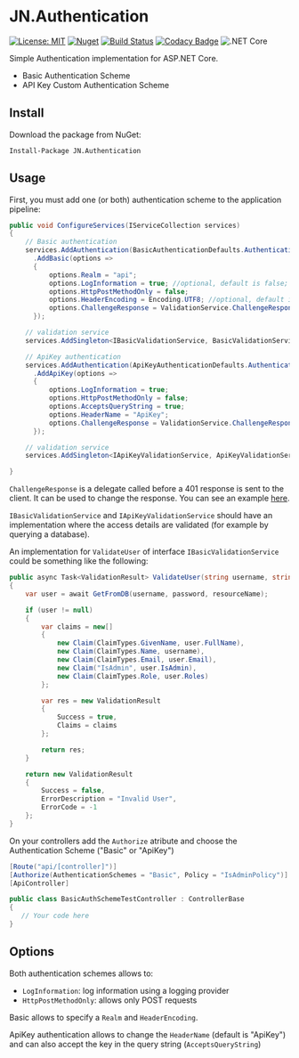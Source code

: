 # JN.Authentication

[![License: MIT](https://img.shields.io/badge/License-MIT-yellow.svg)](https://opensource.org/licenses/MIT) [![Nuget](https://img.shields.io/nuget/v/JN.Authentication)](https://www.nuget.org/packages/JN.Authentication/) [![Build Status](https://travis-ci.com/jlnovais/JN.Authentication.svg?branch=master)](https://travis-ci.com/jlnovais/JN.Authentication) [![Codacy Badge](https://api.codacy.com/project/badge/Grade/dc321d37d5f3495992531071fb43aa5f)](https://app.codacy.com/manual/jlnovais/JN.Authentication?utm_source=github.com&utm_medium=referral&utm_content=jlnovais/JN.Authentication&utm_campaign=Badge_Grade_Dashboard) ![.NET Core](https://github.com/jlnovais/JN.Authentication/workflows/.NET%20Core/badge.svg)

Simple Authentication implementation for ASP.NET Core.

*   Basic Authentication Scheme
*   API Key Custom Authentication Scheme

## Install
Download the package from NuGet:

`Install-Package JN.Authentication`

## Usage
First, you must add one (or both) authentication scheme to the application pipeline:

```csharp
public void ConfigureServices(IServiceCollection services)
{
    // Basic authentication 
    services.AddAuthentication(BasicAuthenticationDefaults.AuthenticationScheme)
      .AddBasic(options =>
      {
          options.Realm = "api";
          options.LogInformation = true; //optional, default is false;
          options.HttpPostMethodOnly = false;
          options.HeaderEncoding = Encoding.UTF8; //optional, default is UTF8;
          options.ChallengeResponse = ValidationService.ChallengeResponse;
      });

    // validation service
    services.AddSingleton<IBasicValidationService, BasicValidationService>();

    // ApiKey authentication
    services.AddAuthentication(ApiKeyAuthenticationDefaults.AuthenticationScheme)
      .AddApiKey(options =>
      {
          options.LogInformation = true;
          options.HttpPostMethodOnly = false;
          options.AcceptsQueryString = true;
          options.HeaderName = "ApiKey";
          options.ChallengeResponse = ValidationService.ChallengeResponse;
      });

    // validation service
    services.AddSingleton<IApiKeyValidationService, ApiKeyValidationService>();

}
```
`ChallengeResponse` is a delegate called before a 401 response is sent to the client. It can be used to change the response. You can see an example [here](https://github.com/jlnovais/JN.Authentication/blob/master/JN.Authentication.APITest/Services/ValidationService.cs).

`IBasicValidationService` and `IApiKeyValidationService` should have an implementation where the access details are validated (for example by querying a database).

An implementation for `ValidateUser` of interface `IBasicValidationService` could be something like the following:

```csharp
public async Task<ValidationResult> ValidateUser(string username, string password, string resourceName)
{
    var user = await GetFromDB(username, password, resourceName);

    if (user != null)
    {
        var claims = new[]
        {
            new Claim(ClaimTypes.GivenName, user.FullName),
            new Claim(ClaimTypes.Name, username),
            new Claim(ClaimTypes.Email, user.Email),
            new Claim("IsAdmin", user.IsAdmin),
            new Claim(ClaimTypes.Role, user.Roles)
        };

        var res = new ValidationResult
        {
            Success = true,
            Claims = claims
        };

        return res;
    }

    return new ValidationResult
    {
        Success = false,
        ErrorDescription = "Invalid User",
        ErrorCode = -1
    };
}
```
On your controllers add the `Authorize` atribute and choose the Authentication Scheme ("Basic" or "ApiKey")

```csharp
[Route("api/[controller]")]
[Authorize(AuthenticationSchemes = "Basic", Policy = "IsAdminPolicy")]
[ApiController]

public class BasicAuthSchemeTestController : ControllerBase
{
   // Your code here
}
```
## Options

Both authentication schemes allows to:

*   `LogInformation`: log information using a logging provider 
*   `HttpPostMethodOnly`: allows only POST requests

Basic allows to specify a `Realm` and `HeaderEncoding`.

ApiKey authentication allows to change the `HeaderName` (default is "ApiKey") and can also accept the key in the query string (`AcceptsQueryString`)
